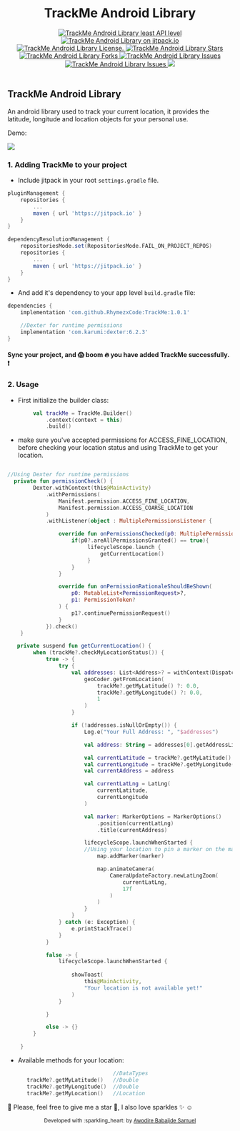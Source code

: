 <div align="center">
<h1>TrackMe Android Library</h1>

<a href="https://android-arsenal.com/api?level=21" target="blank">
    <img src="https://img.shields.io/badge/API-21%2B-brightgreen.svg?style=flat" alt="TrackMe Android Library least API level" />
</a>
<a href="https://jitpack.io/#RhymezxCode/TrackMe" target="blank">
    <img src="https://jitpack.io/v/RhymezxCode/TrackMe.svg" alt="TrackMe Android Library on jitpack.io" />
</a>
<a href="https://github.com/RhymezxCode/TrackMe/blob/main/LICENSE" target="blank">
    <img src="https://img.shields.io/github/license/RhymezxCode/TrackMe" alt="TrackMe Android Library License." />
</a>
<a href="https://github.com/RhymezxCode/TrackMe/stargazers" target="blank">
    <img src="https://img.shields.io/github/stars/RhymezxCode/TrackMe" alt="TrackMe Android Library Stars"/>
</a>
<a href="https://github.com/RhymezxCode/TrackMe/fork" target="blank">
    <img src="https://img.shields.io/github/forks/RhymezxCode/TrackMe" alt="TrackMe Android Library Forks"/>
</a>
<a href="https://github.com/RhymezxCode/TrackMe/issues" target="blank">
    <img src="https://img.shields.io/github/issues/RhymezxCode/TrackMe" alt="TrackMe Android Library Issues"/>
</a>
<a href="https://github.com/RhymezxCode/TrackMe/commits?author=RhymezxCode" target="blank">
    <img src="https://img.shields.io/github/last-commit/RhymezxCode/TrackMe" alt="TrackMe Android Library Issues"/>
</a>
<a href="https://bettercodehub.com/edge/badge/RhymezxCode/TrackMe?branch=main" target="blank">
  <img src='https://bettercodehub.com/edge/badge/RhymezxCode/TrackMe?branch=main'>
</a>
</div>
<br />

## TrackMe Android Library
An android library used to track your current location, it provides the latitude, longitude and location objects for your personal use.

Demo:

![]([media/demo_track_me](https://raw.githubusercontent.com/RhymezxCode/TrackMe/main/media/demo_track_me.webm))

### 1. Adding TrackMe to your project

* Include jitpack in your root `settings.gradle` file.

```gradle
pluginManagement {
    repositories {
        ...
        maven { url 'https://jitpack.io' }
    }
}

dependencyResolutionManagement {
    repositoriesMode.set(RepositoriesMode.FAIL_ON_PROJECT_REPOS)
    repositories {
        ...
        maven { url 'https://jitpack.io' }
    }
}
```

* And add it's dependency to your app level `build.gradle` file:

```gradle
dependencies {
    implementation 'com.github.RhymezxCode:TrackMe:1.0.1'

    //Dexter for runtime permissions
    implementation 'com.karumi:dexter:6.2.3'
}
```

#### Sync your project, and :scream: boom :fire: you have added TrackMe successfully. :exclamation:

### 2. Usage

* First initialize the builder class:

```kt
        val trackMe = TrackMe.Builder()
            .context(context = this)
            .build()
```

* make sure you've accepted permissions for ACCESS_FINE_LOCATION, before checking your location status and using TrackMe to get your location.

```kt

//Using Dexter for runtime permissions
  private fun permissionCheck() {
        Dexter.withContext(this@MainActivity)
            .withPermissions(
                Manifest.permission.ACCESS_FINE_LOCATION,
                Manifest.permission.ACCESS_COARSE_LOCATION
            )
            .withListener(object : MultiplePermissionsListener {

                override fun onPermissionsChecked(p0: MultiplePermissionsReport?) {
                    if(p0?.areAllPermissionsGranted() == true){
                         lifecycleScope.launch {
                             getCurrentLocation()
                         }
                    }
                }

                override fun onPermissionRationaleShouldBeShown(
                    p0: MutableList<PermissionRequest>?,
                    p1: PermissionToken?
                ) {
                    p1?.continuePermissionRequest()
                }
            }).check()
    }

   private suspend fun getCurrentLocation() {
        when (trackMe?.checkMyLocationStatus()) {
            true -> {
                try {
                    val addresses: List<Address>? = withContext(Dispatchers.IO){
                        geoCoder.getFromLocation(
                            trackMe?.getMyLatitude() ?: 0.0,
                            trackMe?.getMyLongitude() ?: 0.0,
                            1
                        )
                    }

                    if (!addresses.isNullOrEmpty()) {
                        Log.e("Your Full Address: ", "$addresses")

                        val address: String = addresses[0].getAddressLine(0)

                        val currentLatitude = trackMe?.getMyLatitude() ?: 0.0
                        val currentLongitude = trackMe?.getMyLongitude() ?: 0.0
                        val currentAddress = address

                        val currentLatLng = LatLng(
                            currentLatitude,
                            currentLongitude
                        )

                        val marker: MarkerOptions = MarkerOptions()
                            .position(currentLatLng)
                            .title(currentAddress)

                        lifecycleScope.launchWhenStarted {
                        //Using your location to pin a marker on the map
                            map.addMarker(marker)

                            map.animateCamera(
                                CameraUpdateFactory.newLatLngZoom(
                                    currentLatLng,
                                    17f
                                )
                            )
                        }
                    }
                } catch (e: Exception) {
                    e.printStackTrace()
                }
            }

            false -> {
                lifecycleScope.launchWhenStarted {
                
                    showToast(
                        this@MainActivity,
                        "Your location is not available yet!"
                    )
                }

            }

            else -> {}
        }

    }
```
* Available methods for your location:

```kt                            
                                 //DataTypes
      trackMe?.getMyLatitude()   //Double
      trackMe?.getMyLongitude()  //Double
      trackMe?.getMyLocation()   //Location
```

:pushpin: Please, feel free to give me a star :star2:, I also love sparkles :sparkles: :relaxed:
<div align="center">
    <sub>Developed with :sparkling_heart: by
        <a href="https://github.com/RhymezxCode">Awodire Babajide Samuel</a>
    </sub>
</div>


